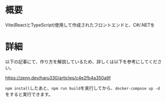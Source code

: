 # 概要
Vite(ReactとTypeScript)使用して作成されたフロントエンドと、C#/.NETを

# 詳細

以下の記事にて、作り方を解説しているため、詳しくは以下を参考にしてください。

https://zenn.dev/haru330/articles/c4e2fb4a350a9f

`npm install`したあと、`npm run build`を実行してから、`docker-compose up -d`をすると実行できます。

